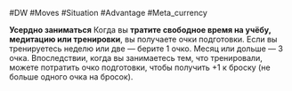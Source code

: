 #DW #Moves #Situation #Advantage #Meta_currency

**Усердно заниматься**
Когда вы **тратите свободное время на учёбу, медитацию или тренировки**, вы получаете очки подготовки. Если вы тренируетесь неделю или две — берите 1 очко. Месяц или дольше — 3 очка. Впоследствии, когда вы занимаетесь тем, что тренировали, можете потратить очко подготовки, чтобы получить +1 к броску (не больше одного очка на бросок).
